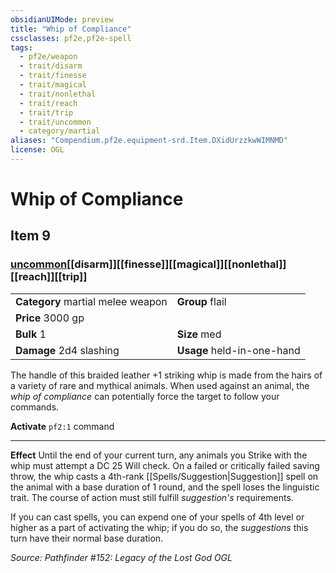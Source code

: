 ```yaml
---
obsidianUIMode: preview
title: "Whip of Compliance"
cssclasses: pf2e,pf2e-spell
tags:
  - pf2e/weapon
  - trait/disarm
  - trait/finesse
  - trait/magical
  - trait/nonlethal
  - trait/reach
  - trait/trip
  - trait/uncommon
  - category/martial
aliases: "Compendium.pf2e.equipment-srd.Item.DXidUrzzkwWIMNMD"
license: OGL
---
```

# Whip of Compliance
## Item 9
### [uncommon](uncommon "Uncommon Rarity Trait")[[disarm]][[finesse]][[magical]][[nonlethal]][[reach]][[trip]]

|  |  |
| -- | -- |
| **Category** martial melee weapon | **Group** flail |
| **Price** 3000 gp |  |
| **Bulk** 1 | **Size** med |
| **Damage** 2d4 slashing  | **Usage** held-in-one-hand |



The handle of this braided leather +1 striking whip is made from the hairs of a variety of rare and mythical animals. When used against an animal, the _whip of compliance_ can potentially force the target to follow your commands.

**Activate** `pf2:1` command

* * *

**Effect** Until the end of your current turn, any animals you Strike with the whip must attempt a DC 25 Will check. On a failed or critically failed saving throw, the whip casts a 4th-rank [[Spells/Suggestion|Suggestion]] spell on the animal with a base duration of 1 round, and the spell loses the linguistic trait. The course of action must still fulfill _suggestion's_ requirements.

If you can cast spells, you can expend one of your spells of 4th level or higher as a part of activating the whip; if you do so, the _suggestions_ this turn have their normal base duration.

*Source: Pathfinder #152: Legacy of the Lost God*
*OGL*